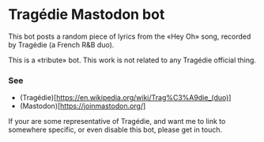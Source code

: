 # Tragédie Mastodon bot
This bot posts a random piece of lyrics from the «Hey Oh» song, recorded by Tragédie (a French R&B duo).

This is a «tribute» bot.
This work is not related to any Tragédie official thing.

### See
- (Tragédie)[https://en.wikipedia.org/wiki/Trag%C3%A9die_(duo)]
- (Mastodon)[https://joinmastodon.org/]

If your are some representative of Tragédie, and want me to link to somewhere specific, or even disable this bot, please get in touch.
